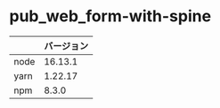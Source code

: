 # pub_web_form-with-spine

|      | バージョン |
| ---- | ---------- |
| node | 16.13.1    |
| yarn | 1.22.17    |
| npm  | 8.3.0      |